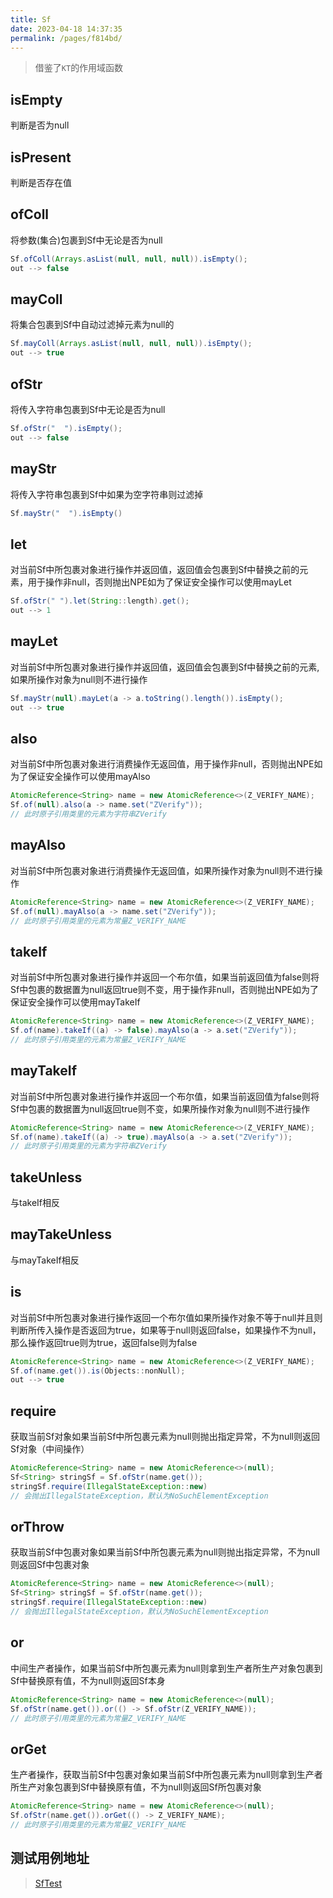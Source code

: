 ```yaml
---
title: Sf
date: 2023-04-18 14:37:35
permalink: /pages/f814bd/
---
```


> 借鉴了`KT`的作用域函数

## isEmpty

判断是否为null

## isPresent

判断是否存在值

## ofColl

将参数(集合)包裹到Sf中无论是否为null

```java
Sf.ofColl(Arrays.asList(null, null, null)).isEmpty();
out --> false
```

## mayColl

将集合包裹到Sf中自动过滤掉元素为null的

```java
Sf.mayColl(Arrays.asList(null, null, null)).isEmpty();
out --> true
```

## ofStr

将传入字符串包裹到Sf中无论是否为null

```java
Sf.ofStr("  ").isEmpty();
out --> false
```

## mayStr

将传入字符串包裹到Sf中如果为空字符串则过滤掉

```java
Sf.mayStr("  ").isEmpty()
```

## let

对当前Sf中所包裹对象进行操作并返回值，返回值会包裹到Sf中替换之前的元素，用于操作非null，否则抛出NPE如为了保证安全操作可以使用mayLet

```java
Sf.ofStr(" ").let(String::length).get();
out --> 1
```

## mayLet

对当前Sf中所包裹对象进行操作并返回值，返回值会包裹到Sf中替换之前的元素,如果所操作对象为null则不进行操作

```java
Sf.mayStr(null).mayLet(a -> a.toString().length()).isEmpty();
out --> true
```

## also

对当前Sf中所包裹对象进行消费操作无返回值，用于操作非null，否则抛出NPE如为了保证安全操作可以使用mayAlso

```java
AtomicReference<String> name = new AtomicReference<>(Z_VERIFY_NAME);
Sf.of(null).also(a -> name.set("ZVerify"));
// 此时原子引用类里的元素为字符串ZVerify
```

## mayAlso

对当前Sf中所包裹对象进行消费操作无返回值，如果所操作对象为null则不进行操作

```java
AtomicReference<String> name = new AtomicReference<>(Z_VERIFY_NAME);
Sf.of(null).mayAlso(a -> name.set("ZVerify"));
// 此时原子引用类里的元素为常量Z_VERIFY_NAME
```

## takeIf

对当前Sf中所包裹对象进行操作并返回一个布尔值，如果当前返回值为false则将Sf中包裹的数据置为null返回true则不变，用于操作非null，否则抛出NPE如为了保证安全操作可以使用mayTakeIf

```java
AtomicReference<String> name = new AtomicReference<>(Z_VERIFY_NAME);
Sf.of(name).takeIf((a) -> false).mayAlso(a -> a.set("ZVerify"));
// 此时原子引用类里的元素为常量Z_VERIFY_NAME
```

## mayTakeIf

对当前Sf中所包裹对象进行操作并返回一个布尔值，如果当前返回值为false则将Sf中包裹的数据置为null返回true则不变，如果所操作对象为null则不进行操作

```java
AtomicReference<String> name = new AtomicReference<>(Z_VERIFY_NAME);
Sf.of(name).takeIf((a) -> true).mayAlso(a -> a.set("ZVerify"));
// 此时原子引用类里的元素为字符串ZVerify
```

## takeUnless

与takeIf相反

## mayTakeUnless

与mayTakeIf相反

## is

对当前Sf中所包裹对象进行操作返回一个布尔值如果所操作对象不等于null并且则判断所传入操作是否返回为true，如果等于null则返回false，如果操作不为null，那么操作返回true则为true，返回false则为false

```java
AtomicReference<String> name = new AtomicReference<>(Z_VERIFY_NAME);
Sf.of(name.get()).is(Objects::nonNull);
out --> true
```

## require

获取当前Sf对象如果当前Sf中所包裹元素为null则抛出指定异常，不为null则返回Sf对象（中间操作）

```java
AtomicReference<String> name = new AtomicReference<>(null);
Sf<String> stringSf = Sf.ofStr(name.get());
stringSf.require(IllegalStateException::new)
// 会抛出IllegalStateException，默认为NoSuchElementException
```

## orThrow

获取当前Sf中包裹对象如果当前Sf中所包裹元素为null则抛出指定异常，不为null则返回Sf中包裹对象

```java
AtomicReference<String> name = new AtomicReference<>(null);
Sf<String> stringSf = Sf.ofStr(name.get());
stringSf.require(IllegalStateException::new)
// 会抛出IllegalStateException，默认为NoSuchElementException
```

## or

中间生产者操作，如果当前Sf中所包裹元素为null则拿到生产者所生产对象包裹到Sf中替换原有值，不为null则返回Sf本身

```java
AtomicReference<String> name = new AtomicReference<>(null);
Sf.ofStr(name.get()).or(() -> Sf.ofStr(Z_VERIFY_NAME));
// 此时原子引用类里的元素为常量Z_VERIFY_NAME
```

## orGet

生产者操作，获取当前Sf中包裹对象如果当前Sf中所包裹元素为null则拿到生产者所生产对象包裹到Sf中替换原有值，不为null则返回Sf所包裹对象

```java
AtomicReference<String> name = new AtomicReference<>(null);
Sf.ofStr(name.get()).orGet(() -> Z_VERIFY_NAME);
// 此时原子引用类里的元素为常量Z_VERIFY_NAME
```


## 测试用例地址
> [SfTest](https://gitee.com/dromara/stream-query/blob/main/stream-core/src/test/java/org/dromara/streamquery/stream/core/optional/SfTest.java)
